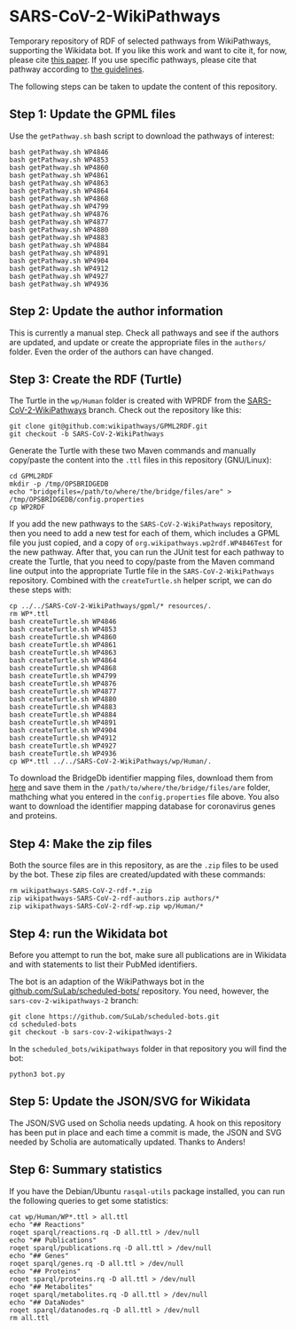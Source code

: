 # SARS-CoV-2-WikiPathways

Temporary repository of RDF of selected pathways from WikiPathways, supporting the Wikidata bot.
If you like this work and want to cite it, for now, please cite
[this paper](https://www.nature.com/articles/s41597-020-0477-8). If you use specific pathways,
please cite that pathway according to
[the guidelines](https://www.wikipathways.org/index.php/How_to_cite_WikiPathways).

The following steps can be taken to update the content of this repository.

## Step 1: Update the GPML files

Use the `getPathway.sh` bash script to download the pathways of interest:

```shell
bash getPathway.sh WP4846
bash getPathway.sh WP4853
bash getPathway.sh WP4860
bash getPathway.sh WP4861
bash getPathway.sh WP4863
bash getPathway.sh WP4864
bash getPathway.sh WP4868
bash getPathway.sh WP4799
bash getPathway.sh WP4876
bash getPathway.sh WP4877
bash getPathway.sh WP4880
bash getPathway.sh WP4883
bash getPathway.sh WP4884
bash getPathway.sh WP4891
bash getPathway.sh WP4904
bash getPathway.sh WP4912
bash getPathway.sh WP4927
bash getPathway.sh WP4936
```

## Step 2: Update the author information

This is currently a manual step. Check all pathways and see if the authors are updated,
and update or create the appropriate files in the `authors/` folder. Even the order of
the authors can have changed.

## Step 3: Create the RDF (Turtle)

The Turtle in the `wp/Human` folder is created with WPRDF from the
[SARS-CoV-2-WikiPathways](https://github.com/wikipathways/GPML2RDF/tree/SARS-CoV-2-WikiPathways)
branch. Check out the repository like this:

```shell
git clone git@github.com:wikipathways/GPML2RDF.git
git checkout -b SARS-CoV-2-WikiPathways
```

Generate the Turtle with these two Maven commands and manually copy/paste the content
into the `.ttl` files in this repository (GNU/Linux):

```shell
cd GPML2RDF
mkdir -p /tmp/OPSBRIDGEDB
echo "bridgefiles=/path/to/where/the/bridge/files/are" > /tmp/OPSBRIDGEDB/config.properties
cp WP2RDF
```

If you add the new pathways to the `SARS-CoV-2-WikiPathways` repository, then you need to
add a new test for each of them, which includes a GPML file you just copied, and a
copy of `org.wikipathways.wp2rdf.WP4846Test` for the new pathway.
After that, you can run the JUnit test for each pathway to create the Turtle, that
you need to copy/paste from the Maven command line output into the appropriate
Turtle file in the `SARS-CoV-2-WikiPathways` repository. Combined with the `createTurtle.sh`
helper script, we can do these steps with:

```shell
cp ../../SARS-CoV-2-WikiPathways/gpml/* resources/.
rm WP*.ttl
bash createTurtle.sh WP4846
bash createTurtle.sh WP4853
bash createTurtle.sh WP4860
bash createTurtle.sh WP4861
bash createTurtle.sh WP4863
bash createTurtle.sh WP4864
bash createTurtle.sh WP4868
bash createTurtle.sh WP4799
bash createTurtle.sh WP4876
bash createTurtle.sh WP4877
bash createTurtle.sh WP4880
bash createTurtle.sh WP4883
bash createTurtle.sh WP4884
bash createTurtle.sh WP4891
bash createTurtle.sh WP4904
bash createTurtle.sh WP4912
bash createTurtle.sh WP4927
bash createTurtle.sh WP4936
cp WP*.ttl ../../SARS-CoV-2-WikiPathways/wp/Human/.
```

To download the BridgeDb identifier mapping files, download them from
[here](https://bridgedb.github.io/data/gene_database/)
and save them in the `/path/to/where/the/bridge/files/are` folder, mathching what
you entered in the `config.properties` file above. You also want
to download the identifier mapping database for coronavirus
genes and proteins.

## Step 4: Make the zip files

Both the source files are in this repository, as are the `.zip` files to be used by the bot.
These zip files are created/updated with these commands:

```shell
rm wikipathways-SARS-CoV-2-rdf-*.zip
zip wikipathways-SARS-CoV-2-rdf-authors.zip authors/*
zip wikipathways-SARS-CoV-2-rdf-wp.zip wp/Human/*
```

## Step 4: run the Wikidata bot

Before you attempt to run the bot, make sure all publications are in Wikidata
and with statements to list their PubMed identifiers.

The bot is an adaption of the WikiPathways bot in the
[github.com/SuLab/scheduled-bots/](https://github.com/SuLab/scheduled-bots.git)
repository. You need, however, the `sars-cov-2-wikipathways-2`
branch:

```shell
git clone https://github.com/SuLab/scheduled-bots.git
cd scheduled-bots
git checkout -b sars-cov-2-wikipathways-2
```

In the `scheduled_bots/wikipathways` folder in that repository you
will find the bot:

```shell
python3 bot.py
```

## Step 5: Update the JSON/SVG for Wikidata

The JSON/SVG used on Scholia needs updating. A hook on this
repository has been put in place and each time a commit is made,
the JSON and SVG needed by Scholia are automatically updated.
Thanks to Anders!

## Step 6: Summary statistics

If you have the Debian/Ubuntu `rasqal-utils` package installed, you can run
the following queries to get some statistics:

```shell
cat wp/Human/WP*.ttl > all.ttl
echo "## Reactions"
roqet sparql/reactions.rq -D all.ttl > /dev/null
echo "## Publications"
roqet sparql/publications.rq -D all.ttl > /dev/null
echo "## Genes"
roqet sparql/genes.rq -D all.ttl > /dev/null
echo "## Proteins"
roqet sparql/proteins.rq -D all.ttl > /dev/null
echo "## Metabolites"
roqet sparql/metabolites.rq -D all.ttl > /dev/null
echo "## DataNodes"
roqet sparql/datanodes.rq -D all.ttl > /dev/null
rm all.ttl
```

